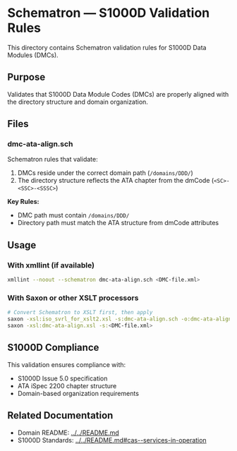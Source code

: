 # Schematron — S1000D Validation Rules

This directory contains Schematron validation rules for S1000D Data Modules (DMCs).

## Purpose

Validates that S1000D Data Module Codes (DMCs) are properly aligned with the directory structure and domain organization.

## Files

### dmc-ata-align.sch

Schematron rules that validate:
1. DMCs reside under the correct domain path (`/domains/DDD/`)
2. The directory structure reflects the ATA chapter from the dmCode (`<SC>-<SSC>-<SSSC>`)

**Key Rules:**
- DMC path must contain `/domains/DDD/`
- Directory path must match the ATA structure from dmCode attributes

## Usage

### With xmllint (if available)
```bash
xmllint --noout --schematron dmc-ata-align.sch <DMC-file.xml>
```

### With Saxon or other XSLT processors
```bash
# Convert Schematron to XSLT first, then apply
saxon -xsl:iso_svrl_for_xslt2.xsl -s:dmc-ata-align.sch -o:dmc-ata-align.xsl
saxon -xsl:dmc-ata-align.xsl -s:<DMC-file.xml>
```

## S1000D Compliance

This validation ensures compliance with:
- S1000D Issue 5.0 specification
- ATA iSpec 2200 chapter structure
- Domain-based organization requirements

## Related Documentation

- Domain README: [../../README.md](../../README.md)
- S1000D Standards: [../../README.md#cas--services-in-operation](../../README.md#cas--services-in-operation)
